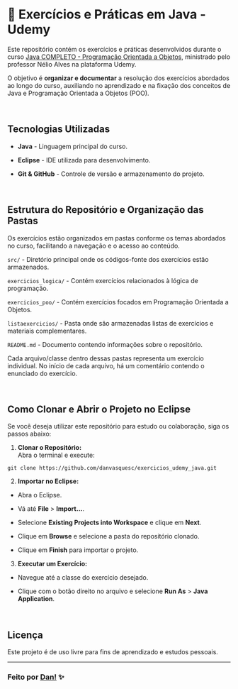 # 📂 Exercícios e Práticas em Java - Udemy

Este repositório contém os exercícios e práticas desenvolvidos durante o curso [Java COMPLETO - Programação Orientada a Objetos](https://www.udemy.com/course/java-curso-completo/?couponCode=KEEPLEARNING), ministrado pelo professor Nélio Alves na plataforma Udemy.

O objetivo é **organizar e documentar** a resolução dos exercícios abordados ao longo do curso, auxiliando no aprendizado e na fixação dos conceitos de Java e Programação Orientada a Objetos (POO).

<br>

## Tecnologias Utilizadas

- **Java** - Linguagem principal do curso.

- **Eclipse** - IDE utilizada para desenvolvimento.

- **Git & GitHub** - Controle de versão e armazenamento do projeto.

<br>

## Estrutura do Repositório e Organização das Pastas

Os exercícios estão organizados em pastas conforme os temas abordados no curso, facilitando a navegação e o acesso ao conteúdo. 

`src/` - Diretório principal onde os códigos-fonte dos exercícios estão armazenados.

`exercicios_logica/` - Contém exercícios relacionados à lógica de programação.

`exercicios_poo/` - Contém exercícios focados em Programação Orientada a Objetos.

`listaexercicios/` - Pasta onde são armazenadas listas de exercícios e materiais complementares.

`README.md` - Documento contendo informações sobre o repositório.

Cada arquivo/classe dentro dessas pastas representa um exercício individual. No início de cada arquivo, há um comentário contendo o enunciado do exercício.

<br>

## Como Clonar e Abrir o Projeto no Eclipse

Se você deseja utilizar este repositório para estudo ou colaboração, siga os passos abaixo:

1. **Clonar o Repositório:** <br>
Abra o terminal e execute:

`git clone https://github.com/danvasquesc/exercicios_udemy_java.git`

2. **Importar no Eclipse:** <br>

- Abra o Eclipse.

- Vá até **File** > **Import...**.

- Selecione **Existing Projects into Workspace** e clique em **Next**.

- Clique em **Browse** e selecione a pasta do repositório clonado.

- Clique em **Finish** para importar o projeto.

3. **Executar um Exercício:**

- Navegue até a classe do exercício desejado.

- Clique com o botão direito no arquivo e selecione **Run As** > **Java Application**.

<br>

## Licença

Este projeto é de uso livre para fins de aprendizado e estudos pessoais.

---

### Feito por [Dan!](https://github.com/danvasquesc) ✨
